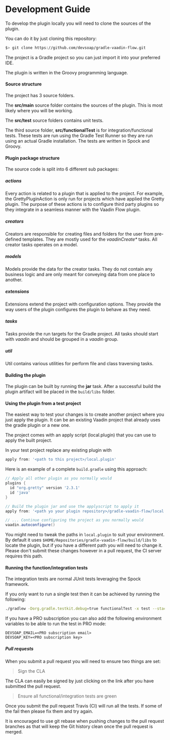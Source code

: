 # Development Guide

To develop the plugin locally you will need to clone the sources of the plugin. 

You can do it by just cloning this repository:

```bash
$> git clone https://github.com/devsoap/gradle-vaadin-flow.git
```

The project is a Gradle project so you can just import it into your preferred IDE.

The plugin is written in the Groovy programming language.

#### Source structure

The project has 3 source folders.

The **src/main** source folder contains the sources of the plugin. This is most likely where you will be working.

The **src/test** source folders contains unit tests. 

The third source folder, **src/functionalTest** is for integration/functional tests. These tests are run using the Gradle Test Runner so they are run using an actual Gradle installation.  The tests are written in Spock and Groovy.

#### Plugin package structure

The source code is split into 6 different sub packages:

##### actions

Every action is related to a plugin that is applied to the project. For example, the GrettyPluginAction is only run for 
projects which have applied the Gretty plugin. The purpose of these actions is to configure third party plugins so they
integrate in a seamless manner with the Vaadin Flow plugin.

##### creators

Creators are responsible for creating files and folders for the user from pre-defined templates. They are mostly used for
the *vaadinCreate\** tasks. All creator tasks operates on a model.

##### models

Models provide the data for the creator tasks. They do not contain any business logic and are only meant for conveying 
data from one place to another.

##### extensions

Extensions extend the project with configuration options. They provide the way users of the plugin configures the plugin
to behave as they need.

##### tasks

Tasks provide the run targets for the Gradle project. All tasks should start with *vaadin* and should be grouped in
a *vaadin* group.

##### util

Util contains various utilities for perform file and class traversing tasks.

#### Building the plugin

The plugin can be built by running the **jar** task. After a successful build the plugin artifact will be placed in the
``build/libs`` folder.

#### Using the plugin from a test project


The easiest way to test your changes is to create another project where you just apply the plugin. It can be an existing 
Vaadin project that already uses the gradle plugin or a new one.

The project comes with an apply script (local.plugin) that you can use to apply the built project. 

In your test project replace any existing plugin with 

```groovy
apply from: '<path to this project>/local.plugin'
```

Here is an example of a complete ``build.gradle`` using this approach:

```groovy
// Apply all other plugin as you normally would
plugins {
  id "org.gretty" version '2.3.1'
  id 'java'
}

// Build the plugin jar and use the applyscript to apply it
apply from: '<path yo your plugin repository>/gradle-vaadin-flow/local.plugin'

// ... Continue configuring the project as you normally would
vaadin.autoconfigure()
```

You might need to tweak the paths in ``local.plugin`` to suit your environment. By default it uses 
``$HOME/Repositories/gradle-vaadin-flow/build/libs`` to locate the plugin, but if you have a different path you will
need to change it. Please don't submit these changes however in a pull request, the CI server requires this path.
 

#### Running the function/integration tests 

The integration tests are normal JUnit tests leveraging the Spock framework.

If you only want to run a single test then it can be achieved by running the following:

```bash
./gradlew -Dorg.gradle.testkit.debug=true functionalTest -x test --stacktrace --info --tests "*<name of test here>*"
```

If you have a PRO subscription you can also add the following environment variables to be able to run the test in PRO mode:

```
DEVSOAP_EMAIL=<PRO subscription email>
DEVSOAP_KEY=<PRO subscription key>
```

##### Pull requests

When you submit a pull request you will need to ensure two things are set:

> Sign the CLA

The CLA can easily be signed by just clicking on the link after you have submitted the pull request. 

> Ensure all functional/integration tests are green

Once you submit the pull request Travis (CI) will run all the tests. If some of the fail then please fix them and try
again. 

It is encouraged to use git rebase when pushing changes to the pull request branches as that will keep the Git history
clean once the pull request is merged.






